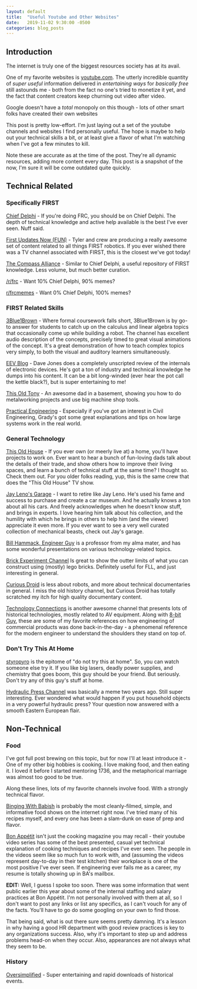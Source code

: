```yaml
---
layout: default
title:  "Useful Youtube and Other Websites"
date:   2019-11-02 9:30:00 -0500
categories: blog_posts
---
```



## Introduction

The internet is truly one of the biggest resources society has at its avail. 

One of my favorite websites is [youtube.com](https://www.youtube.com/). The utterly incredible quantity of _super useful_ information delivered in _entertaining ways_ for _basically free_ still astounds me - both from the fact no one's tried to monetize it yet, and the fact that content creators keep churning out video after video.

Google doesn't have a _total_ monopoly on this though - lots of other smart folks have created their own websites 

This post is pretty low-effort. I'm just laying out a set of the youtube channels and websites I find personally useful. The hope is maybe to help out your technical skills a bit, or at least give a flavor of what I'm watching when I've got a few minutes to kill.

Note these are accurate as at the time of the post. They're all dynamic resources, adding more content every day. This post is a snapshot of the now, I'm sure it will be come outdated quite quickly.

## Technical Related

### Specifically FIRST

[Chief Delphi](https://www.chiefdelphi.com/) - If you're doing FRC, you should be on Chief Delphi. The depth of technical knowledge and active help available is the best I've ever seen. Nuff said.

[First Updates Now (FUN)](https://www.youtube.com/channel/UCuJUknE5JjilAfNnmbvr22Q) - Tyler and crew are producing a really awesome set of content related to all things FIRST robotics. If you ever wished there was a TV channel associated with FIRST, this is the closest we've got today!

[The Compass Alliance](https://www.thecompassalliance.org/) - Similar to Chief Delphi, a useful repository of FIRST knowledge. Less volume, but much better curation.

[/r/frc](https://www.reddit.com/r/FRC/) - Want 10% Chief Delphi, 90% memes? 

[r/frcmemes](https://www.reddit.com/r/frcmemes/) - Want 0% Chief Delphi, 100% memes?

### FIRST Related Skills

[3Blue1Brown](https://www.youtube.com/channel/UCYO_jab_esuFRV4b17AJtAw) - Where formal coursework falls short, 3Blue1Brown is by go-to answer for students to catch up on the calculus and linear algebra topics that occasionally come up while building a robot. The channel has excellent audio description of the concepts, precisely timed to great visual animations of the concept. It's a great demonstration of how to teach complex topics very simply, to both the visual and auditory learners simultaneously. 

[EEV Blog](https://www.youtube.com/user/EEVblog) - Dave Jones does a completely unscripted review of the internals of electronic devices. He's got a ton of industry and technical knowledge he dumps into his content. It can be a bit long-winded (ever hear the pot call the kettle black?), but is super entertaining to me!

[This Old Tony](https://www.youtube.com/user/featony) - An awesome dad in a basement, showing you how to do metalworking projects and use big machine shop tools. 

[Practical Engineering](https://www.youtube.com/user/gradyhillhouse) - Especially if you've got an interest in Civil Engineering, Grady's got some great explanations and tips on how large systems work in the real world.


### General Technology

[This Old House](https://www.youtube.com/user/thisoldhouse) - If you ever own (or meerly live at) a home, you'll have projects to work on. Ever want to hear a bunch of fun-loving dads talk about the details of their trade, and show others how to improve their living spaces, and learn a bunch of technical stuff at the same time? I thought so. Check them out. For you older folks reading, yup, this is the same crew that does the "This Old House" TV show.

[Jay Leno's Garage](https://www.youtube.com/user/JayLenosGarage) - I want to retire like Jay Leno. He's used his fame and success to purchase and create a car museum. And he actually knows a ton about all his cars. And freely acknowledges when he doesn't know stuff, and brings in experts. I love hearing him talk about his collection, and the humility with which he brings in others to help him (and the viewer) appreciate it even more. If you ever want to see a very well curated collection of mechanical beasts, check out Jay's garage.

[Bill Hammack, Engineer Guy](https://www.youtube.com/channel/UC2bkHVIDjXS7sgrgjFtzOXQ) is a professor from my alma mater, and has some wonderful presentations on various technology-related topics.

[Brick Experiment Channel](https://www.youtube.com/channel/UClsFdM0HzTdF1JYoraQ0aUw) Is great to show the outter limits of what you can construct using (mostly) lego bricks. Definitely useful for FLL, and just interesting in general.

[Curious Droid](https://www.youtube.com/channel/UC726J5A0LLFRxQ0SZqr2mYQ) is less about robots, and more about technical documentaries in general. I miss the old history channel, but Curious Droid has totally scratched my itch for high quality documentary content.

[Technology Connections](https://www.youtube.com/channel/UCy0tKL1T7wFoYcxCe0xjN6Q) is another awesome channel that presents lots of historical technologies, mostly related to AV equipment. Along with [8-bit Guy](https://www.youtube.com/user/adric22), these are some of my favorite references on how engineering of commercial products was done back-in-the-day - a phenomenal reference for the modern engineer to understand the shoulders they stand on top of.


### Don't Try This At Home

[styropyro](https://www.youtube.com/channel/UCJYJgj7rzsn0vdR7fkgjuIA) is the epitome of "do not try this at home". So, you can watch someone else try it. If you like big lasers, deadly power supplies, and chemistry that goes boom, this guy should be your friend. But seriously. Don't try any of this guy's stuff at home.

[Hydraulic Press Channel](https://www.youtube.com/channel/UCcMDMoNu66_1Hwi5-MeiQgw) was basically a meme two years ago. Still super interesting. Ever wondered what would happen if you put household objects in a very powerful hydraulic press? Your question now answered with a smooth Eastern European flair.


## Non-Technical

### Food

I've got full post brewing on this topic, but for now I'll at least introduce it - One of my other big hobbies is cooking. I love making food, and then eating it. I loved it before I started mentoring 1736, and the metaphorical marriage was almost too good to be true. 

Along these lines, lots of my favorite channels involve food. With a strongly technical flavor.

[Binging With Babish](https://www.youtube.com/user/bgfilms) is probably the most cleanly-filmed, simple, and informative food shows on the internet right now. I've tried many of his recipes myself, and every one has been a slam-dunk on ease of prep and flavor.

[Bon Appétit](https://www.youtube.com/user/BonAppetitDotCom) isn't just the cooking magazine you may recall - their youtube video series has some of the best presented, casual yet technical explanation of cooking techniques and recipes I've ever seen. The people in the videos seem like so much fun to work with, and (assuming the videos represent day-to-day in their test kitchen) their workplace is one of the most positive I've ever seen. If engineering ever fails me as a career, my resume is totally showing up in BA's mailbox. 

**EDIT:** Well, I guess I spoke too soon. There was some information that went public earlier this year about some of the internal staffing and salary practices at Bon Appétit. I'm not personally involved with them at all, so I don't want to post any links or list any specifics, as I can't vouch for any of the facts. You'll have to go do some googling on your own to find those. 

That being said, what is out there sure seems pretty damning. It's a lesson in why having a good HR department with good review practices is key to any organizations success. Also, why it's important to step up and address problems head-on when they occur. Also, appearances are not always what they seem to be.

### History

[Oversimplified](https://www.youtube.com/user/Webzwithaz) - Super entertaining and rapid downloads of historical events. 